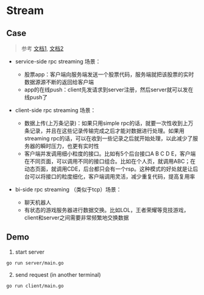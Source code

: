 # Stream



## Case
> 参考 [文档1](https://cloud.tencent.com/developer/article/1445070), [文档2](https://zhuanlan.zhihu.com/p/141677241)

- service-side rpc streaming 场景：
  - 股票app：客户端向服务端发送一个股票代码，服务端就把该股票的实时数据源源不断的返回给客户端
  - app的在线push：client先发请求到server注册，然后server就可以发在线push了

- client-side rpc streaming 场景：
  - 数据上传(上万条记录)：如果只用simple rpc的话，就要一次性收到上万条记录，并且在这些记录传输完成之后才能对数据进行处理。如果用streaming rpc的话，可以在收到一些记录之后就开始处理，以此减少了服务器的瞬时压力，也更有实时性
  - 客户端并发调用细小粒度的接口。比如有5个后台接口A B C D E，客户端在不同页面，可以调用不同的接口组合。比如在个人页，就调用ABC；在动态页面，就调用CDE，后台都只会有一个rsp。这种模式的好处就是让后台可以将接口的粒度细化，客户端调用灵活，减少重复代码，提高复用率

- bi-side rpc streaming （类似于tcp）场景：
  - 聊天机器人
  - 有状态的游戏服务器进行数据交换。比如LOL，王者荣耀等竞技游戏，client和server之间需要非常频繁地交换数据

## Demo

1. start server

```bash
go run server/main.go
```


2. send request (in another terminal)

```bash
go run client/main.go
```
